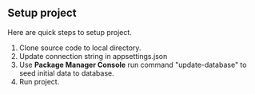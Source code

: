 ## Setup project

Here are quick steps to setup project.

1. Clone source code to local directory.
2. Update connection string in appsettings.json
3. Use **Package Manager Console** run command "update-database" to seed initial data to database.
4. Run project.